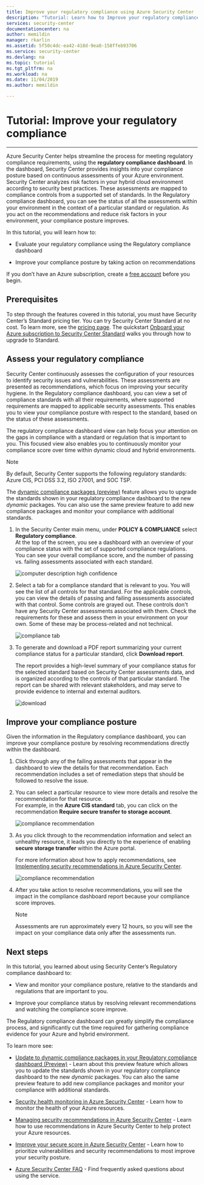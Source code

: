 ```yaml
---
title: Improve your regulatory compliance using Azure Security Center | Microsoft Docs
description: "Tutorial: Learn how to Improve your regulatory compliance using Azure Security Center."
services: security-center
documentationcenter: na
author: memildin
manager: rkarlin
ms.assetid: 5f50c4dc-ea42-418d-9ea8-158ffeb93706
ms.service: security-center
ms.devlang: na
ms.topic: tutorial
ms.tgt_pltfrm: na
ms.workload: na
ms.date: 11/04/2019
ms.author: memildin

---
```

# Tutorial: Improve your regulatory compliance
---

Azure Security Center helps streamline the process for meeting regulatory compliance requirements, using the **regulatory compliance dashboard**. In the dashboard, Security Center provides insights into your compliance posture based on continuous assessments of your Azure environment. Security Center analyzes risk factors in your hybrid cloud environment according to security best practices. These assessments are mapped to compliance controls from a supported set of standards. In the Regulatory compliance dashboard, you can see the status of all the assessments within your environment in the context of a particular standard or regulation. As you act on the recommendations and reduce risk factors in your environment, your compliance posture improves.

In this tutorial, you will learn how to:

-   Evaluate your regulatory compliance using the Regulatory compliance dashboard

-   Improve your compliance posture by taking action on recommendations

If you don’t have an Azure subscription, create a [free account](https://azure.microsoft.com/free/) before you begin.

## Prerequisites

To step through the features covered in this tutorial, you must have Security Center’s Standard pricing tier. You can try Security Center Standard at no cost.
To learn more, see the [pricing page](https://azure.microsoft.com/pricing/details/security-center/). The quickstart [Onboard your Azure subscription to Security Center Standard](https://docs.microsoft.com/azure/security-center/security-center-get-started)
walks you through how to upgrade to Standard.

##  Assess your regulatory compliance

Security Center continuously assesses the configuration of your resources to identify security issues and vulnerabilities. These assessments are presented as recommendations, which focus on improving your security hygiene. In the Regulatory compliance dashboard, you can view a set of compliance standards with all their requirements, where supported requirements are mapped to applicable security assessments. This enables you to  view your compliance posture with respect to the standard, based on the status of these assessments.

The regulatory compliance dashboard view can help focus your attention on the gaps in compliance with a standard or regulation that is important to you. This focused view also enables you to continuously monitor your compliance score over time within dynamic cloud and hybrid environments.

>[!NOTE]
> By default, Security Center supports the following regulatory standards: Azure CIS, PCI DSS 3.2, ISO 27001, and SOC TSP. 
>
> The [dynamic compliance packages (preview)](update-regulatory-compliance-packages.md) feature allows you to upgrade the standards shown in your regulatory compliance dashboard to the new *dynamic* packages. You can also use the same preview feature to add new compliance packages and monitor your compliance with additional standards. 

1.  In the Security Center main menu, under **POLICY & COMPLIANCE** select **Regulatory compliance**. <br>
At the top of the screen, you see a dashboard with an overview of your compliance status with the set of supported compliance regulations. You can see your overall compliance score, and the number of passing vs. failing assessments associated with each standard.

    ![computer description high confidence](./media/security-center-compliance-dashboard/compliance-dashboard.png)

2.  Select a tab for a compliance standard that is relevant to you. You will see the list of all controls for that standard. For the applicable controls, you can view the details of passing and failing assessments associated with that control. Some controls are grayed out. These controls don't have any Security Center assessments associated with them. Check the requirements for these and assess them in your environment on your own. Some of these may be process-related and not technical.

    ![compliance tab](./media/security-center-compliance-dashboard/compliance-pci.png)

1. To generate and download a PDF report summarizing your current compliance status for a particular standard, click **Download report**.

    The report provides a high-level summary of your compliance status for the selected standard based on Security Center assessments data, and is organized according to the controls of that particular standard. The report can be shared with relevant stakeholders, and may serve to provide evidence to internal and external auditors.

    ![download](./media/security-center-compliance-dashboard/download-report.png)

## Improve your compliance posture

Given the information in the Regulatory compliance dashboard, you can improve your compliance posture by resolving recommendations directly within the dashboard.

1.  Click through any of the failing assessments that appear in the dashboard to view the details for that recommendation. Each recommendation includes a set of remediation steps that should be followed to resolve the issue.

1.  You can select a particular resource to view more details and resolve the recommendation for that resource. <br>For example, in the **Azure CIS standard** tab, you can click on the recommendation **Require secure transfer to storage account**.

    ![compliance recommendation](./media/security-center-compliance-dashboard/compliance-recommendation.png)

1. As you click through to the recommendation information and select an unhealthy resource, it leads you directly to the experience of enabling **secure storage transfer** within the Azure portal.

    For more information about how to apply recommendations, see [Implementing security recommendations in Azure Security Center](security-center-recommendations.md).

    ![compliance recommendation](./media/security-center-compliance-dashboard/compliance-remediate-recommendation.png)

1.  After you take action to resolve recommendations, you will see the impact in the compliance dashboard report because your compliance score improves.

    > [!NOTE]
    > Assessments are run approximately every 12 hours, so you will see the impact on your compliance data only after the assessments run.

## Next steps

In this tutorial, you learned about using Security Center’s Regulatory compliance dashboard to:

-   View and monitor your compliance posture, relative to the standards and regulations that are important to you.

-   Improve your compliance status by resolving relevant recommendations and watching the compliance score improve.

The Regulatory compliance dashboard can greatly simplify the compliance process, and significantly cut the time required for gathering compliance evidence for your Azure and hybrid environment.

To learn more see:

-   [Update to dynamic compliance packages in your Regulatory compliance dashboard (Preview)](update-regulatory-compliance-packages.md) - Learn about this preview feature which allows you to update the standards shown in your regulatory compliance dashboard to the new *dynamic* packages. You can also the same preview feature to add new compliance packages and monitor your compliance with additional standards. 

-   [Security health monitoring in Azure Security Center](security-center-monitoring.md) - Learn how to monitor the health of your Azure resources.

-   [Managing security recommendations in Azure Security Center](security-center-recommendations.md) - Learn how to use recommendations in Azure Security Center to help protect your Azure resources.

-   [Improve your secure score in Azure Security Center](security-center-secure-score.md) - Learn how to prioritize vulnerabilities and security recommendations to most improve your security posture.

-   [Azure Security Center FAQ](security-center-faq.md) - Find frequently asked questions about using the service.
